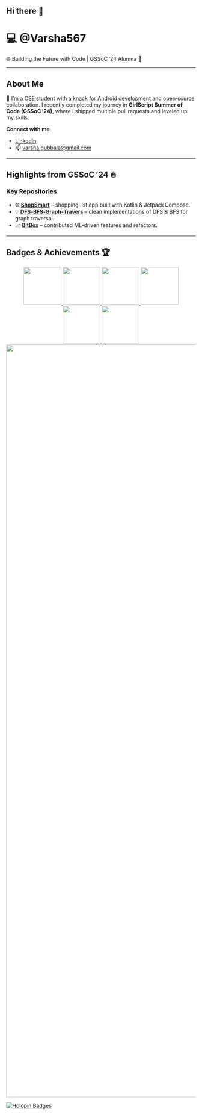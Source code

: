 ## Hi there 👋

# 💻 @Varsha567

🌐 Building the Future with Code | GSSoC ’24 Alumna 🎉  

---

## About Me
👋 I’m a CSE student with a knack for Android development and open‑source collaboration. I recently completed my journey in **GirlScript Summer of Code (GSSoC ’24)**, where I shipped multiple pull requests and leveled up my skills.

**Connect with me**  
- [LinkedIn](https://www.linkedin.com/in/varsha-gubbala-554663248/)  
- 📫 varsha.gubbala@gmail.com  

---

## Highlights from GSSoC ’24 🔥

### Key Repositories
- 🌐 **[ShopSmart](https://github.com/yuvrajsinghgmx/ShopSmart)** – shopping‑list app built with Kotlin & Jetpack Compose.  
- 💡 **[DFS‑BFS‑Graph‑Travers](https://github.com/sakeel-103/DFS-BFS-Graph-Travers)** – clean implementations of DFS & BFS for graph traversal.  
- 📈 **[BitBox](https://github.com/Bitbox-Connect/Bitbox)** – contributed ML‑driven features and refactors.  

---

## Badges & Achievements 🏆
<div align="center" style="display:flex;gap:10px;">
  <a href="https://gssoc.girlscript.tech/leaderboard">
    <img src="https://raw.githubusercontent.com/GSSoC24/Postman-Challenge/main/docs/assets/Postman%20White.png" width="100" height="100"/>
    <img src="https://raw.githubusercontent.com/GSSoC24/Postman-Challenge/main/docs/assets/1.png" width="100" height="100"/>
    <img src="https://raw.githubusercontent.com/GSSoC24/Postman-Challenge/main/docs/assets/2.png" width="100" height="100"/>
    <img src="https://raw.githubusercontent.com/GSSoC24/Postman-Challenge/main/docs/assets/3.png" width="100" height="100"/>
    <img src="https://raw.githubusercontent.com/GSSoC24/Postman-Challenge/main/docs/assets/4.png" width="100" height="100"/>
    <img src="https://raw.githubusercontent.com/GSSoC24/Postman-Challenge/main/docs/assets/5.png" width="100" height="100"/>
  </a>
</div>

<img width="2000" src="https://raw.githubusercontent.com/SamirPaulb/SamirPaulb/main/assets/rainbow-superthin.webp"/>

[![Holopin Badges](https://holopin.me/varsha567)](https://holopin.io/@varsha567)
